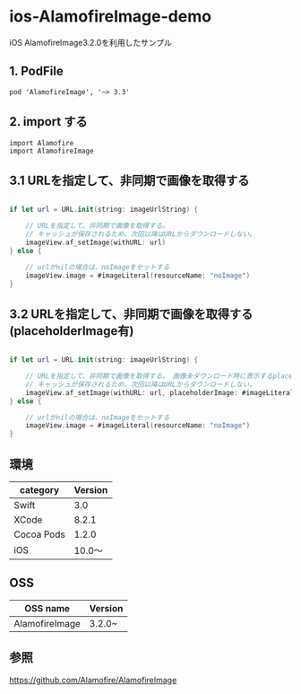 # ios-AlamofireImage-demo
iOS AlamofireImage3.2.0を利用したサンプル

## 1. PodFile

```
pod 'AlamofireImage', '~> 3.3'
```

## 2. import する
```
import Alamofire
import AlamofireImage
```

## 3.1 URLを指定して、非同期で画像を取得する
```swift

if let url = URL.init(string: imageUrlString) {

    // URLを指定して、非同期で画像を取得する。
    // キャッシュが保存されるため、次回以降はURLからダウンロードしない。
    imageView.af_setImage(withURL: url)
} else {

    // urlがnilの場合は、noImageをセットする
    imageView.image = #imageLiteral(resourceName: "noImage")
}

```
## 3.2 URLを指定して、非同期で画像を取得する(placeholderImage有)
```swift

if let url = URL.init(string: imageUrlString) {

    // URLを指定して、非同期で画像を取得する。 画像未ダウンロード時に表示するplaceholderImageも指定する。
    // キャッシュが保存されるため、次回以降はURLからダウンロードしない。
    imageView.af_setImage(withURL: url, placeholderImage: #imageLiteral(resourceName: "noImage"))
} else {

    // urlがnilの場合は、noImageをセットする
    imageView.image = #imageLiteral(resourceName: "noImage")
}

```


## 環境

|category | Version| 
|---|---|
| Swift | 3.0 |
| XCode | 8.2.1 |
| Cocoa Pods | 1.2.0 |
| iOS | 10.0〜 |

## OSS

|OSS name | Version| 
|---|---|
| AlamofireImage | 3.2.0~ |

## 参照
https://github.com/Alamofire/AlamofireImage